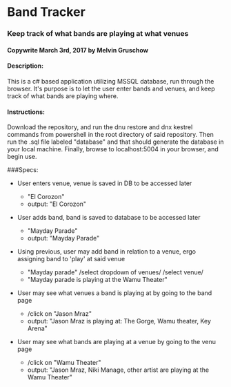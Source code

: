 # Band Tracker
### Keep track of what bands are playing at what venues
#### Copywrite March 3rd, 2017 by Melvin Gruschow

#### Description:
This is a c# based application utilizing MSSQL database, run through the browser.  It's purpose is to let the user enter bands and venues, and keep track of what bands are playing where.  

#### Instructions:
Download the repository, and run the dnu restore and dnx kestrel commands from powershell in the root directory of said repository.  Then run the .sql file labeled "database" and that should generate the database in your local machine.  Finally, browse to localhost:5004 in your browser, and begin use.

###Specs:

* User enters venue, venue is saved in DB to be accessed later
    - "El Corozon"
    - output: "El Corozon"

* User adds band, band is saved to database to be accessed later
    - "Mayday Parade"
    - output: "Mayday Parade"

* Using previous, user may add band in relation to a venue, ergo assigning band to 'play' at said venue
    - "Mayday parade" /select dropdown of venues/  /select venue/
    - "Mayday parade is playing at the Wamu Theater"

* User may see what venues a band is playing at by going to the band page
    - /click on "Jason Mraz"
    - output: "Jason Mraz is playing at: The Gorge, Wamu theater, Key Arena"

* User may see what bands are playing at a venue by going to the venu page
    - /click on "Wamu Theater"
    - output: "Jason Mraz, Niki Manage, other artist are playing at the Wamu Theater"
